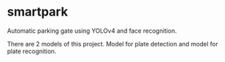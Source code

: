 # smartpark
Automatic parking gate using YOLOv4 and face recognition.

There are 2 models of this project. Model for plate detection and model for plate recognition.
